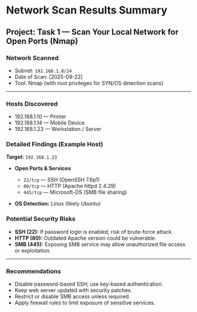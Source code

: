 # Network Scan Results Summary

## Project: Task 1 — Scan Your Local Network for Open Ports (Nmap)

### Network Scanned
- Subnet: `192.168.1.0/24`  
- Date of Scan: [2025-09-22]  
- Tool: Nmap (with root privileges for SYN/OS detection scans)  

---

### Hosts Discovered
- 192.168.1.10 — Printer  
- 192.168.1.14 — Mobile Device  
- 192.168.1.23 — Workstation / Server  



### Detailed Findings (Example Host)

**Target:** `192.168.1.23`  
- **Open Ports & Services**  
  - `22/tcp` — SSH (OpenSSH 7.6p1)  
  - `80/tcp` — HTTP (Apache httpd 2.4.29)  
  - `445/tcp` — Microsoft-DS (SMB file sharing)  

- **OS Detection:** Linux (likely Ubuntu)   


### Potential Security Risks
- **SSH (22):** If password login is enabled, risk of brute-force attack.  
- **HTTP (80):** Outdated Apache version could be vulnerable.  
- **SMB (445):** Exposing SMB service may allow unauthorized file access or exploitation.  

---

### Recommendations
- Disable password-based SSH; use key-based authentication.  
- Keep web server updated with security patches.  
- Restrict or disable SMB access unless required.  
- Apply firewall rules to limit exposure of sensitive services.  
